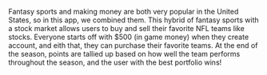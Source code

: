 Fantasy sports and making money are both very popular in the United States, so in this app, we combined them. This hybrid of fantasy sports with a stock market allows users to buy and sell their favorite NFL teams like stocks. Everyone starts off with $500 (in game money) when they create account, and eith that, they can purchase their favorite teams. At the end of the season, points are tallied up based on how well the team performs throughout the season, and the user with the best portfolio wins!
